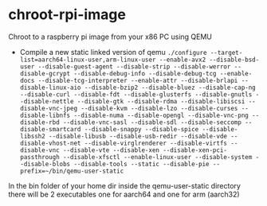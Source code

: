 # chroot-rpi-image
Chroot to a raspberry pi image from your x86 PC using QEMU

* Compile a new static linked version of qemu
`./configure --target-list=aarch64-linux-user,arm-linux-user --enable-avx2 --disable-bsd-user --disable-guest-agent --disable-strip --disable-werror --disable-gcrypt --disable-debug-info --disable-debug-tcg --enable-docs --disable-tcg-interpreter --enable-attr --disable-brlapi --disable-linux-aio --disable-bzip2 --disable-bluez --disable-cap-ng --disable-curl --disable-fdt --disable-glusterfs --disable-gnutls --disable-nettle --disable-gtk --disable-rdma --disable-libiscsi --disable-vnc-jpeg --disable-kvm --disable-lzo --disable-curses --disable-libnfs --disable-numa --disable-opengl --disable-vnc-png --disable-rbd --disable-vnc-sasl --disable-sdl --disable-seccomp --disable-smartcard --disable-snappy --disable-spice --disable-libssh2 --disable-libusb --disable-usb-redir --disable-vde --disable-vhost-net --disable-virglrenderer --disable-virtfs --disable-vnc --disable-vte --disable-xen --disable-xen-pci-passthrough --disable-xfsctl --enable-linux-user --disable-system --disable-blobs --disable-tools --static --disable-pie --prefix=~/bin/qemu-user-static`

In the bin folder of your home dir inside the qemu-user-static directory there will be 2 executables one for aarch64 and one for arm (aarch32)
